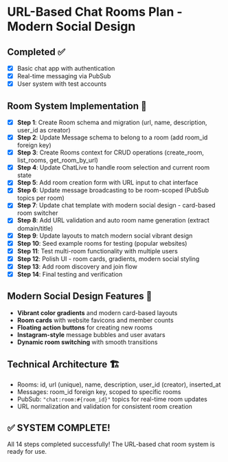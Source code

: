 # URL-Based Chat Rooms Plan - Modern Social Design

## Completed ✅
- [x] Basic chat app with authentication
- [x] Real-time messaging via PubSub
- [x] User system with test accounts

## Room System Implementation 🚀
- [x] **Step 1**: Create Room schema and migration (url, name, description, user_id as creator)
- [x] **Step 2**: Update Message schema to belong to a room (add room_id foreign key) 
- [x] **Step 3**: Create Rooms context for CRUD operations (create_room, list_rooms, get_room_by_url)
- [x] **Step 4**: Update ChatLive to handle room selection and current room state
- [x] **Step 5**: Add room creation form with URL input to chat interface
- [x] **Step 6**: Update message broadcasting to be room-scoped (PubSub topics per room)
- [x] **Step 7**: Update chat template with modern social design - card-based room switcher
- [x] **Step 8**: Add URL validation and auto room name generation (extract domain/title)
- [x] **Step 9**: Update layouts to match modern social vibrant design
- [x] **Step 10**: Seed example rooms for testing (popular websites)
- [x] **Step 11**: Test multi-room functionality with multiple users
- [x] **Step 12**: Polish UI - room cards, gradients, modern social styling
- [x] **Step 13**: Add room discovery and join flow
- [x] **Step 14**: Final testing and verification

## Modern Social Design Features 🎨
- **Vibrant color gradients** and modern card-based layouts
- **Room cards** with website favicons and member counts
- **Floating action buttons** for creating new rooms
- **Instagram-style** message bubbles and user avatars
- **Dynamic room switching** with smooth transitions

## Technical Architecture 🏗️
- Rooms: id, url (unique), name, description, user_id (creator), inserted_at
- Messages: room_id foreign key, scoped to specific rooms
- PubSub: `"chat:room:#{room_id}"` topics for real-time room updates
- URL normalization and validation for consistent room creation

## ✅ SYSTEM COMPLETE!
All 14 steps completed successfully! The URL-based chat room system is ready for use.

